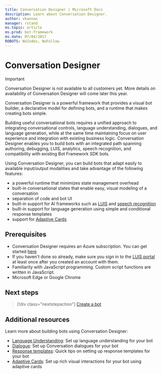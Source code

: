 ```yaml
---
title: Conversation Designer | Microsoft Docs
description: Learn about Conversation Designer.
author: vkannan
manager: rstand
ms.topic: article
ms.prod: bot-framework
ms.date: 07/04/2017
ROBOTS: NoIndex, NoFollow
---
```

# Conversation Designer
> [!IMPORTANT]
> Conversation Designer is not available to all customers yet. More details on
> availability of Conversation Designer will come later this year.

Conversation Designer is a powerful framework that provides a visual bot builder, a declarative model for defining bots, and a runtime that makes creating bots simple.

Building useful conversational bots requires a unified approach to integrating conversational controls, language understanding, dialogues, and language generation, while at the same time maintaining focus on user experience and integration with existing business logic. Conversation Designer enables you to build bots with an integrated path spanning authoring, debugging, LUIS, analytics, speech recognition, and compatibility with existing Bot Framework SDK bots.

Using Conversation Designer, you can build bots that adapt easily to available input/output modalities and take advantage of the following features: 

- a powerful runtime that minimizes state management overhead
- built-in conversational states that enable easy, visual modeling of a conversation
- separation of code and bot UI
- built-in support for AI frameworks such as <a href="http://luis.ai" target="_blank">LUIS</a> and <a href="https://www.microsoft.com/cognitive-services/en-us/speech-api" target="_blank">speech recognition</a>
- built-in support for language generation using simple and conditional response templates
- support for [Adaptive Cards](conversation-designer-adaptive-cards.md)

## Prerequisites

- Conversation Designer requires an Azure subscription. You can get started <a href="https://azure.microsoft.com/en-us/" target="_blank">here</a>
- If you haven't done so already, make sure you sign in to the [LUIS portal](http://luis.ai) at least once after you created an account with them.
- Familiarity with JavaScript programming. Custom script functions are written in JavaScript.
- Microsoft Edge or Google Chrome

## Next steps
> [!div class="nextstepaction"]
> [Create a bot](conversation-designer-create-bot.md)

## Additional resources
Learn more about building bots using Conversation Designer:
- [Language Understanding](conversation-designer-luis.md): Set up language understanding for your bot
- [Dialogue](conversation-designer-dialogues.md): Set up Conversation dialogues for your bot
- [Response templates](conversation-designer-response-templates.md): Quick tips on setting up response templates for your bot
- [Adaptive Cards](conversation-designer-adaptive-cards.md): Set up rich visual interactions for your bot using adaptive cards
